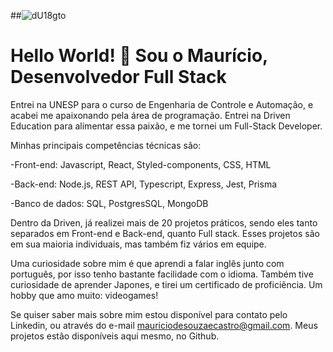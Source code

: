 
##![dU18gto](https://github.com/Tundror/Tundror/assets/89937349/d5bb4af8-f335-4b21-bb34-22bb837a0fe7)
# Hello World! 👋 Sou o Maurício, Desenvolvedor Full Stack

Entrei na UNESP para o curso de Engenharia de Controle e Automação, e acabei me apaixonando pela área de programação. Entrei na Driven Education para alimentar essa paixão, e me tornei um Full-Stack Developer.

Minhas principais competências técnicas são:

-Front-end: Javascript, React, Styled-components, CSS, HTML

-Back-end: Node.js, REST API, Typescript, Express, Jest, Prisma

-Banco de dados: SQL, PostgresSQL, MongoDB

Dentro da Driven, já realizei mais de 20 projetos práticos, sendo eles tanto separados em Front-end e Back-end, quanto Full stack. Esses projetos são em sua maioria individuais, mas também fiz vários em equipe.

Uma curiosidade sobre mim é que aprendi a falar inglês junto com português, por isso tenho bastante facilidade com o idioma. Também tive curiosidade de aprender Japones, e tirei um certificado de proficiência. Um hobby que amo muito: videogames!

Se quiser saber mais sobre mim estou disponível para contato pelo Linkedin, ou através do e-mail mauriciodesouzaecastro@gmail.com. Meus projetos estão disponíveis aqui mesmo, no Github.
<!--
**Tundror/Tundror** is a ✨ _special_ ✨ repository because its `README.md` (this file) appears on your GitHub profile.

Here are some ideas to get you started:

- 🔭 I’m currently working on ...
- 🌱 I’m currently learning ...
- 👯 I’m looking to collaborate on ...
- 🤔 I’m looking for help with ...
- 💬 Ask me about ...
- 📫 How to reach me: ...
- 😄 Pronouns: ...
- ⚡ Fun fact: ...
-->
